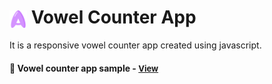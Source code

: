 # <span><img src="./images/a.png" alt=vowel-app style="height: 1em; vertical-align: middle;"></span> Vowel Counter App

It is a responsive vowel counter app created using javascript.

<h4>🔹 Vowel counter app sample - <a href="https://simonakom.github.io/vocals-counter/index.html" style="font-size:small;">View</a><h4>
